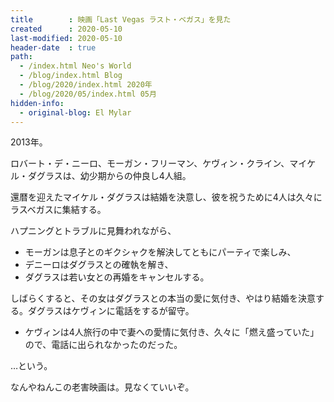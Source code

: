 ```yaml
---
title        : 映画「Last Vegas ラスト・ベガス」を見た
created      : 2020-05-10
last-modified: 2020-05-10
header-date  : true
path:
  - /index.html Neo's World
  - /blog/index.html Blog
  - /blog/2020/index.html 2020年
  - /blog/2020/05/index.html 05月
hidden-info:
  - original-blog: El Mylar
---
```


2013年。

ロバート・デ・ニーロ、モーガン・フリーマン、ケヴィン・クライン、マイケル・ダグラスは、幼少期からの仲良し4人組。

還暦を迎えたマイケル・ダグラスは結婚を決意し、彼を祝うために4人は久々にラスベガスに集結する。

ハプニングとトラブルに見舞われながら、

- モーガンは息子とのギクシャクを解決してともにパーティで楽しみ、
- デニーロはダグラスとの確執を解き、
- ダグラスは若い女との再婚をキャンセルする。

しばらくすると、その女はダグラスとの本当の愛に気付き、やはり結婚を決意する。ダグラスはケヴィンに電話をするが留守。

- ケヴィンは4人旅行の中で妻への愛情に気付き、久々に「燃え盛っていた」ので、電話に出られなかったのだった。

…という。

なんやねんこの老害映画は。見なくていいぞ。
